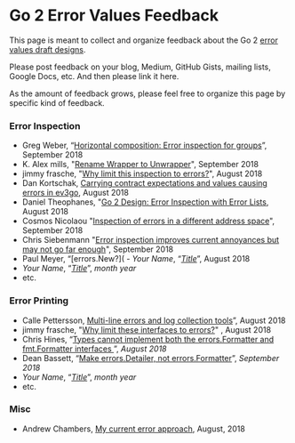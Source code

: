 # Go 2 Error Values Feedback

This page is meant to collect and organize feedback about the Go 2 [error values draft designs](https://go.googlesource.com/proposal/+/master/design/go2draft-error-values-overview.md).

Please post feedback on your blog, Medium, GitHub Gists, mailing lists, Google Docs, etc. And then please link it here.

As the amount of feedback grows, please feel free to organize this page by specific kind of feedback.

### Error Inspection

 - Greg Weber, “[Horizontal composition: Error inspection for groups](https://gist.github.com/gregwebs/5a14a83970d607411310a3e0281d55be)”, September 2018
 - K. Alex mills, "[Rename Wrapper to Unwrapper](https://gist.github.com/kalexmills/46c2cb276c69b659005d8705180b268a)", September 2018
 - jimmy frasche, "[Why limit this inspection to errors?](https://gist.github.com/jimmyfrasche/04ca2146c9130dab4d993365313722fb)", August 2018
 - Dan Kortschak, [Carrying contract expectations and values causing errors in ev3go](https://github.com/ev3go/ev3dev/blob/master/errors.go), August 2018
 - Daniel Theophanes, "[Go 2 Design: Error Inspection with Error Lists](https://docs.google.com/document/d/e/2PACX-1vT-CPcBV53awF7vq5bJEi1Y_DkuVmWW0RWl-gsujByB1mjX67rH58-mex1on1waR4Q_gyhPu5TdghMv/pub), August 2018
 - Cosmos Nicolaou "[Inspection of errors in a different address space](https://github.com/cosnicolaou/core/wiki/go-2.0-error-handling-feedback)", September 2018
- Chris Siebenmann "[Error inspection improves current annoyances but may not go far enough](https://utcc.utoronto.ca/~cks/space/blog/programming/Go2ErrorInspectionViews)", September 2018
 - Paul Meyer, “[errors.New?]( - _Your Name_, “[_Title_](#URL)”, August 2018
 - _Your Name_, “[_Title_](#URL)”, _month year_
 - etc.

### Error Printing

 - Calle Pettersson, [Multi-line errors and log collection tools](https://gist.github.com/carlpett/bc1714060235edc0ad3fd9ead82f4ce6)”, August 2018
 - jimmy frasche, "[Why limit these interfaces to errors?](https://gist.github.com/jimmyfrasche/e02fcbefee5cb14228768afec17abbee)" , August 2018
 - Chris Hines, “[Types cannot implement both the errors.Formatter and fmt.Formatter interfaces
](https://gist.github.com/ChrisHines/a732a9b1ef3acb6acfee2ccc174e31ed)”, _August 2018_
 - Dean Bassett, “[Make errors.Detailer, not errors.Formatter](https://gist.github.com/deanveloper/61544f16a7d4c3d517bda10c08080270)”, _September 2018_
 - _Your Name_, “[_Title_](#URL)”, _month year_
 - etc.

### Misc

- Andrew Chambers, [My current error approach](https://gist.github.com/andrewchambers/5cadb2b8b45271440f1a051bb1ccc9c6), August, 2018